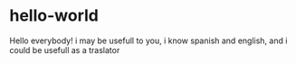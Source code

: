 # hello-world
Hello everybody! i may be usefull to you, i know spanish and english, and i could be usefull as a traslator 

